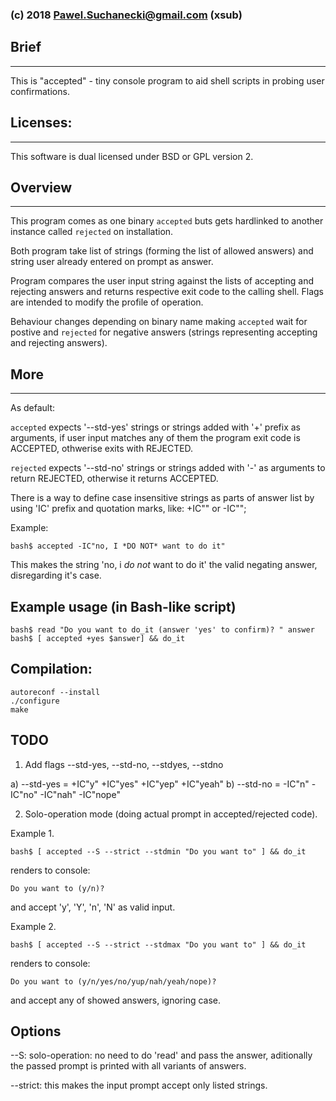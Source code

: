 ### (c) 2018 Pawel.Suchanecki@gmail.com (xsub)


## Brief
----
This is "accepted" - tiny console program to aid shell scripts in probing user confirmations.


## Licenses:
----
This software is dual licensed under BSD or GPL version 2.


## Overview
----
This program comes as one binary `accepted` buts gets hardlinked to another instance called `rejected` on installation.

Both program take list of strings (forming the list of allowed answers) and string user already entered on prompt as answer.

Program compares the user input string against the lists of accepting and rejecting answers and returns respective exit code to the calling shell. Flags are intended to modify the profile of operation.

Behaviour changes depending on binary name making `accepted` wait for postive and `rejected` for negative answers (strings representing accepting and rejecting answers).


## More
----

As default:

`accepted` expects '--std-yes' strings or strings added with '+' prefix as arguments, if user input matches any of them the program exit code is ACCEPTED, othwerise exits with REJECTED. 

`rejected` expects '--std-no' strings or strings added with '-' as arguments to return REJECTED, otherwise it returns ACCEPTED. 

There is a way to define case insensitive strings as parts of answer list by using 'IC' prefix and quotation marks, like: +IC"<string>" or -IC"<string>";

Example:

	bash$ accepted -IC"no, I *DO NOT* want to do it"   

This makes the string 'no, i *do not* want to do it' the valid negating answer, disregarding it's case.


Example usage (in Bash-like script)
----
```
bash$ read "Do you want to do_it (answer 'yes' to confirm)? " answer
bash$ [ accepted +yes $answer] && do_it
```


Compilation:
------------
```
autoreconf --install
./configure
make
```

TODO
----

1. Add flags --std-yes, --std-no, --stdyes, --stdno

 a) --std-yes = +IC"y" +IC"yes" +IC"yep" +IC"yeah" 
 b) --std-no  = -IC"n" -IC"no" -IC"nah" -IC"nope"
 

2. Solo-operation mode (doing actual prompt in accepted/rejected code).

Example 1.
```
bash$ [ accepted --S --strict --stdmin "Do you want to" ] && do_it
```
renders to console: 
```
Do you want to (y/n)? 
```
and accept 'y', 'Y', 'n', 'N' as valid input.


Example 2.
```	
bash$ [ accepted --S --strict --stdmax "Do you want to" ] && do_it
```
renders to console: 
```
Do you want to (y/n/yes/no/yup/nah/yeah/nope)?
``` 
and accept any of showed answers, ignoring case.



Options
-------

--S: 		solo-operation: no need to do 'read' and pass the answer, aditionally the passed prompt is printed with all variants of answers.

--strict:	this makes the input prompt accept only listed strings.


